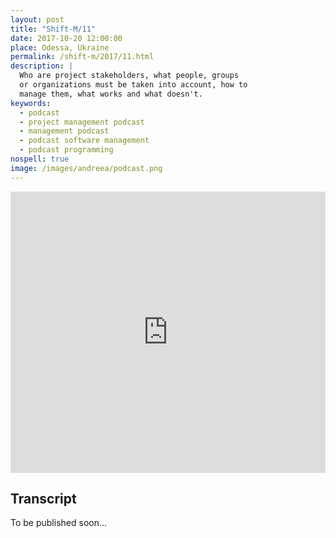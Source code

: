 ```yaml
---
layout: post
title: "Shift-M/11"
date: 2017-10-20 12:00:00
place: Odessa, Ukraine
permalink: /shift-m/2017/11.html
description: |
  Who are project stakeholders, what people, groups
  or organizations must be taken into account, how to
  manage them, what works and what doesn't.
keywords:
  - podcast
  - project management podcast
  - management podcast
  - podcast software management
  - podcast programming
nospell: true
image: /images/andreea/podcast.png
---
```


<iframe width="100%" height="450" scrolling="no" frameborder="no" src="https://w.soundcloud.com/player/?url=https%3A//api.soundcloud.com/tracks/347940579%3Fsecret_token%3Ds-0YaIs&amp;color=%23ff5500&amp;auto_play=false&amp;hide_related=false&amp;show_comments=true&amp;show_user=true&amp;show_reposts=false&amp;show_teaser=true&amp;visual=true"></iframe>

## Transcript

To be published soon...
